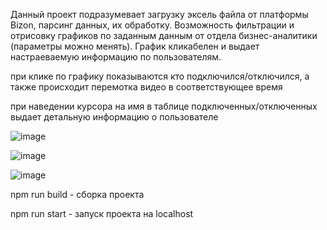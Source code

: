 Данный проект подразумевает загрузку эксель файла от платформы Bizon, парсинг данных, их обработку. Возможность фильтрации и отрисовку графиков по заданным данным от отдела бизнес-аналитики (параметры можно менять). График кликабелен и выдает настраеваемую информацию по пользователям.

при клике по графику показываются кто подключился/отключился, а также происходит перемотка видео в соответствующее время

при наведении курсора на имя в таблице подключенных/отключенных выдает детальную информацию о пользователе

![image](https://user-images.githubusercontent.com/102058870/222676667-e1515476-1289-4c7f-a81f-ac032c984760.png)

![image](https://user-images.githubusercontent.com/102058870/220958644-103f59b8-dfeb-4ce7-8c9b-e263d7d3c6df.png)

![image](https://user-images.githubusercontent.com/102058870/220960463-a56befcc-f777-4d0e-bdc4-9df9954a3459.png)

npm run build - сборка проекта

npm run start - запуск проекта на localhost
